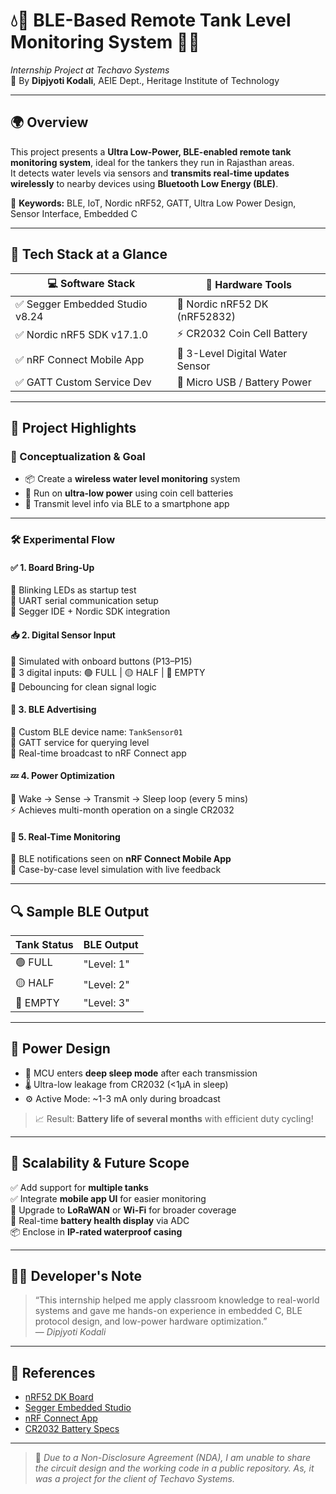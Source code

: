 # 💧📡 BLE-Based Remote Tank Level Monitoring System 🚰🔋  
*Internship Project at Techavo Systems*  
🔧 By **Dipjyoti Kodali**, AEIE Dept., Heritage Institute of Technology

---

## 🌍 Overview

This project presents a **Ultra Low-Power, BLE-enabled remote tank monitoring system**, ideal for the tankers they run in Rajasthan areas.  
It detects water levels via sensors and **transmits real-time updates wirelessly** to nearby devices using **Bluetooth Low Energy (BLE)**.

🔑 **Keywords:** BLE, IoT, Nordic nRF52, GATT, Ultra Low Power Design, Sensor Interface, Embedded C

---

## 🧠 Tech Stack at a Glance

| 💻 Software Stack             | 🔧 Hardware Tools                |
|------------------------------|----------------------------------|
| ✅ Segger Embedded Studio v8.24 | 📘 Nordic nRF52 DK (nRF52832)    |
| ✅ Nordic nRF5 SDK v17.1.0     | ⚡ CR2032 Coin Cell Battery       |
| ✅ nRF Connect Mobile App      | 📶 3-Level Digital Water Sensor   |
| ✅ GATT Custom Service Dev     | 🔌 Micro USB / Battery Power      |

---

## 🧪 Project Highlights

### 🧰 Conceptualization & Goal
- 📦 Create a **wireless water level monitoring** system
- 🔋 Run on **ultra-low power** using coin cell batteries
- 📲 Transmit level info via BLE to a smartphone app

---

### 🛠️ Experimental Flow

#### ✅ 1. Board Bring-Up  
🔹 Blinking LEDs as startup test  
🔹 UART serial communication setup  
🔹 Segger IDE + Nordic SDK integration  

#### 📥 2. Digital Sensor Input  
🔸 Simulated with onboard buttons (P13–P15)  
🔸 3 digital inputs: 🟢 FULL | 🟡 HALF | 🔴 EMPTY  
🔸 Debouncing for clean signal logic

#### 📡 3. BLE Advertising  
🔹 Custom BLE device name: `TankSensor01`  
🔹 GATT service for querying level  
🔹 Real-time broadcast to nRF Connect app

#### 💤 4. Power Optimization  
🔋 Wake → Sense → Transmit → Sleep loop (every 5 mins)  
⚡ Achieves multi-month operation on a single CR2032  

#### 📲 5. Real-Time Monitoring  
📲 BLE notifications seen on **nRF Connect Mobile App**  
🧪 Case-by-case level simulation with live feedback

---

## 🔍 Sample BLE Output

| Tank Status      | BLE Output                 |
|------------------|----------------------------|
| 🟢 FULL          | "Level: 1"                 |
| 🟡 HALF          | "Level: 2"                 |
| 🔴 EMPTY         | "Level: 3"                 |

---

## 🔋 Power Design

- 🧠 MCU enters **deep sleep mode** after each transmission  
- 🌡️ Ultra-low leakage from CR2032 (<1µA in sleep)  
- ⚙️ Active Mode: ~1-3 mA only during broadcast  
> 📈 Result: **Battery life of several months** with efficient duty cycling!

---

## 🌱 Scalability & Future Scope

✅ Add support for **multiple tanks**  
✅ Integrate **mobile app UI** for easier monitoring  
📶 Upgrade to **LoRaWAN** or **Wi-Fi** for broader coverage  
🔋 Real-time **battery health display** via ADC  
📦 Enclose in **IP-rated waterproof casing**

---

## 🧑‍💻 Developer's Note

> “This internship helped me apply classroom knowledge to real-world systems and gave me hands-on experience in embedded C, BLE protocol design, and low-power hardware optimization.”  
> — *Dipjyoti Kodali*

---



## 📄 References

- [nRF52 DK Board](https://www.nordicsemi.com/Products/Development-hardware/nRF52-DK)  
- [Segger Embedded Studio](https://www.segger.com/products/development-tools/embedded-studio/)  
- [nRF Connect App](https://www.nordicsemi.com/Products/Development-tools/nRF-Connect-for-mobile)  
- [CR2032 Battery Specs](https://www.mikroe.com/lithium-battery-3v-cr2032)

---

> 📍 *Due to a Non-Disclosure Agreement (NDA), I am unable to share the circuit design and the working code in a public repository. As, it was a project for the client of Techavo Systems.*  

